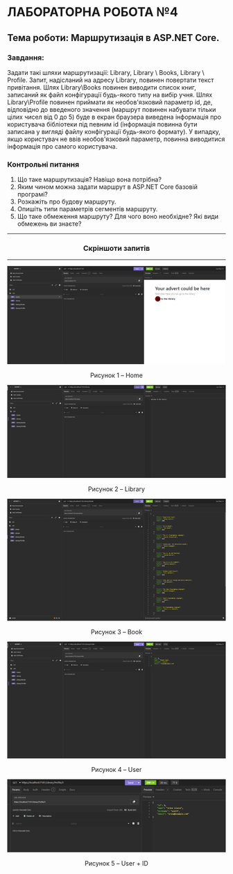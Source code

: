 # ЛАБОРАТОРНА РОБОТА №4

## Тема роботи: Маршрутизація в ASP.NET Core.

### **Завдання:**

Задати такі шляхи маршрутизації: Library, Library \ Books, Library \ Profile. Запит, надісланий на адресу Library, повинен повертати текст привітання. Шлях Library\Books повинен виводити список книг, записаний як файл конфігурації будь-якого типу на вибір учня. Шлях Library\Profile повинен приймати як необов'язковий параметр id, де, відповідно до введеного значення (маршрут повинен набувати тільки цілих чисел від 0 до 5) буде в екран браузера виведена інформація про користувача бібліотеки під певним id (інформація повинна бути записана у вигляді файлу конфігурації будь-якого формату). У випадку, якщо користувач не ввів необов'язковий параметр, повинна виводитися інформація про самого користувача.

### **Контрольні питання**

1. Що таке маршрутизація? Навіщо вона потрібна?
2. Яким чином можна задати маршрут в ASP.NET Core базовій програмі?
3. Розкажіть про будову маршруту.
4. Опишіть типи параметрів сегментів маршруту.
5. Що таке обмеження маршруту? Для чого воно необхідне? Які види обмежень ви знаєте?

---

### **<p align="center">Скріншоти запитів</p>**

---

<p align="center">
  <img src="images/Request_Home.png" alt="Home"/>
</p>
<p align="center">Рисунок 1 – Home</p>

<p align="center">
  <img src="images/Request_Library.png" alt="Library"/>
</p>
<p align="center">Рисунок 2 – Library</p>

<p align="center">
  <img src="images/Request_Book.png" alt="Book"/>
</p>
<p align="center">Рисунок 3 – Book</p>
<p align="center">
  <img src="images/Request_User.png" alt="User"/>
</p>
<p align="center">Рисунок 4 – User</p>
<p align="center">
  <img src="images/Request_User_ID.png" alt="User + ID"/>
</p>
<p align="center">Рисунок 5 – User + ID</p>
